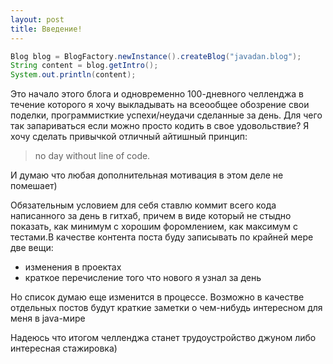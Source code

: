 ```yaml
---
layout: post
title: Введение!
---
```


```java
Blog blog = BlogFactory.newInstance().createBlog("javadan.blog");
String content = blog.getIntro();
System.out.println(content);
```

Это начало этого блога и одновременно 100-дневного челленджа в течение которого я хочу выкладывать на всеообщее обозрение свои поделки, программисткие успехи/неудачи сделанные за день. Для чего так запариваться если можно просто кодить в свое удовольствие? 
Я хочу сделать привычкой отличный айтишный принцип:
>no day without line of code. 

И думаю что любая дополнительная мотивация в этом деле не помешает)

Обязательным условием для себя ставлю коммит всего кода написанного за день в гитхаб, причем в виде который не стыдно показать, как минимум с хорошим форомлением, как максимум с тестами.В качестве контента поста буду записывать по крайней мере две вещи:
   + изменения в проектах
   + краткое перечисление того что нового я узнал за день

 Но список думаю еще изменится в процессе. Возможно в качестве отдельных постов будут краткие заметки о чем-нибудь интересном для меня в java-мире

Надеюсь что итогом челленджа станет трудоустройство джуном либо интересная стажировка)

